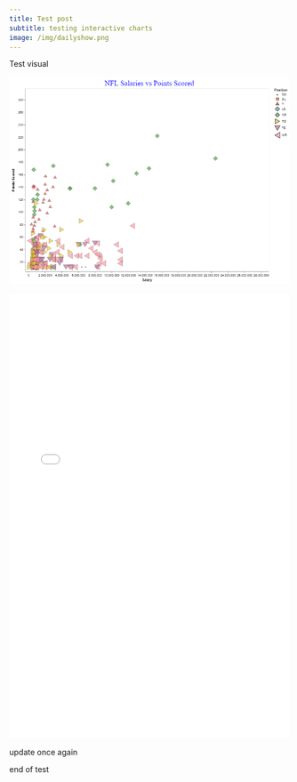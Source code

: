 ```yaml
---
title: Test post
subtitle: testing interactive charts
image: /img/dailyshow.png
---
```


Test visual


![Image](/img/NFLchart.png)


<iframe height='800' scrolling='no' title='XoXaRL' src='//codepen.io/brianbehnke/embed/XoXaRL/?height=809&theme-id=0&default-tab=result' frameborder='no' allowtransparency='true' allowfullscreen='true' style='width: 100%;'>See the Pen <a href='https://codepen.io/brianbehnke/pen/XoXaRL/'>XoXaRL</a>NFL Player Value</a> by Brian (<a href='https://codepen.io/brianbehnke'>@brianbehnke</a>) on <a href='https://codepen.io'>CodePen</a>.
</iframe>


update once again    

end of test

